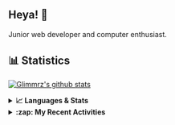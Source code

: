 ## Heya! 👋

Junior web developer and computer enthusiast.

## 📊 Statistics

[![Glimmrz's github stats](https://github-readme-stats.vercel.app/api?username=glimmrz&theme=dark&count_private=true)](https://github.com/anuraghazra/github-readme-stats)

<details>
  <summary><strong>📈 Languages & Stats</strong></summary>
  <img src="https://github-readme-stats.vercel.app/api?username=bunningss&show_icons=true&theme=dark&hide_border=true"
       alt="Tayef's GitHub stats" />
  <img src="https://github-readme-stats.vercel.app/api/top-langs/?username=bunningss&show_icons=true&theme=dark&hide_border=true&layout=compact&langs_count=10"
       alt="Tayef's Top GitHub Languages" />
</details>

<details>
<summary><strong> :zap: My Recent Activities </strong></summary>

<!-- ACTIVITY-LIST:START -->
- [glimmrz created a branch master in glimmrz/algomart_](https://github.com/glimmrz/algomart_/compare/master)
- [glimmrz created a repository glimmrz/algomart_](https://github.com/glimmrz/algomart_//)
- [glimmrz pushed to master in glimmrz/dgclient](https://github.com/glimmrz/dgclient/compare/f96fee2791...e686f602f8)
- [glimmrz pushed to master in glimmrz/dgclient](https://github.com/glimmrz/dgclient/compare/4a3f65c858...f96fee2791)
- [glimmrz pushed to master in glimmrz/dgclient](https://github.com/glimmrz/dgclient/compare/5298d52439...4a3f65c858)
<!-- ACTIVITY-LIST:END -->

</details>
